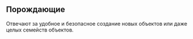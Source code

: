 Порождающие
-----------------------
Отвечают за удобное и безопасное создание новых объектов или даже целых семейств объектов.
